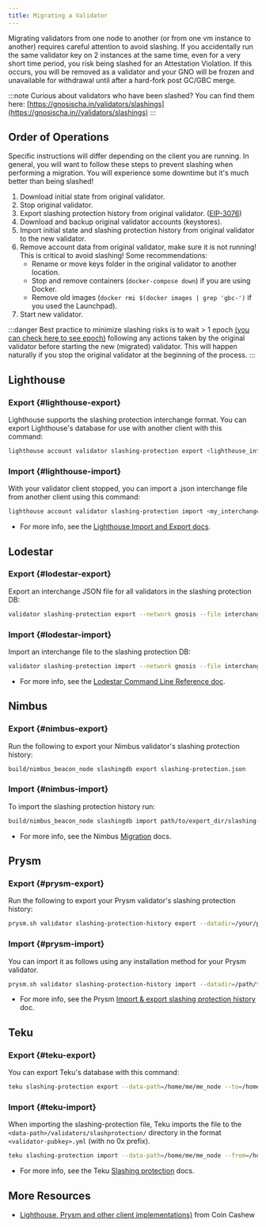 ```yaml
---
title: Migrating a Validator
---
```


Migrating validators from one node to another (or from one vm instance to another) requires careful attention to avoid slashing. If you accidentally run the same validator key on 2 instances at the same time, even for a very short time period, you risk being slashed for an Attestation Violation. If this occurs, you will be removed as a validator and your GNO will be frozen and unavailable for withdrawal until after a hard-fork post GC/GBC merge.

:::note
Curious about validators who have been slashed? You can find them here: [https://gnosischa.in/validators/slashings](https://gnosischa.in//validators/slashings)
:::

## Order of Operations

Specific instructions will differ depending on the client you are running. In general, you will want to follow these steps to prevent slashing when performing a migration. You will experience some downtime but it's much better than being slashed!

1. Download initial state from original validator.
2. Stop original validator.
3. Export slashing protection history from original validator. ([EIP-3076](https://eips.ethereum.org/EIPS/eip-3076))
4. Download and backup original validator accounts (keystores).
5. Import initial state and slashing protection history from original validator to the new validator.
6. Remove account data from original validator, make sure it is not running! This is critical to avoid slashing! Some recommendations:
   - Rename or move keys folder in the original validator to another location.
   - Stop and remove containers (`docker-compose down`) if you are using Docker.
   - Remove old images (`docker rmi $(docker images | grep 'gbc-')` if you used the Launchpad).
7. Start new validator.

:::danger
Best practice to minimize slashing risks is to wait > 1 epoch [(you can check here to see epoch)](https://gnosischa.in//epochs) following any actions taken by the original validator before starting the new (migrated) validator. This will happen naturally if you stop the original validator at the beginning of the process.
:::

## Lighthouse

### Export {#lighthouse-export}

Lighthouse supports the slashing protection interchange format. You can export Lighthouse's database for use with another client with this command:

```bash
lighthouse account validator slashing-protection export <lighthouse_interchange.json>
```

### Import {#lighthouse-import}

With your validator client stopped, you can import a .json interchange file from another client using this command:

```bash
lighthouse account validator slashing-protection import <my_interchange.json>
```

- For more info, see the [Lighthouse Import and Export docs](https://lighthouse-book.sigmaprime.io/slashing-protection.html#import-and-export).

## Lodestar

### Export {#lodestar-export}

Export an interchange JSON file for all validators in the slashing protection DB:

```bash
validator slashing-protection export --network gnosis --file interchange.json
```

### Import {#lodestar-import}

Import an interchange file to the slashing protection DB:

```bash
validator slashing-protection import --network gnosis --file interchange.json
```

- For more info, see the [Lodestar Command Line Reference doc](https://chainsafe.github.io/lodestar/reference/cli/#validator-slashing-protection).

## Nimbus

### Export {#nimbus-export}

Run the following to export your Nimbus validator's slashing protection history:

```bash
build/nimbus_beacon_node slashingdb export slashing-protection.json
```

### Import {#nimbus-import}

To import the slashing protection history run:

```bash
build/nimbus_beacon_node slashingdb import path/to/export_dir/slashing-protection.json
```

- For more info, see the Nimbus [Migration](https://nimbus.guide/migration.html) docs.

## Prysm

### Export {#prysm-export}

Run the following to export your Prysm validator's slashing protection history:

```bash
prysm.sh validator slashing-protection-history export --datadir=/your/prysm/wallet --slashing-protection-export-dir=/path/to/export_dir
```

### Import {#prysm-import}

You can import it as follows using any installation method for your Prysm validator.

```bash
prysm.sh validator slashing-protection-history import --datadir=/path/to/your/validator/db --slashing-protection-json-file=/path/to/desiredimportfile
```

- For more info, see the Prysm [Import & export slashing protection history](https://docs.prylabs.network/docs/wallet/slashing-protection) doc.

## Teku

### Export {#teku-export}

You can export Teku's database with this command:

```bash
teku slashing-protection export --data-path=/home/me/me_node --to=/home/slash/slashing-protection.json
```

### Import {#teku-import}

When importing the slashing-protection file, Teku imports the file to the `<data-path>/validators/slashprotection/` directory in the format `<validator-pubkey>.yml` (with no 0x prefix).

```bash
teku slashing-protection import --data-path=/home/me/me_node --from=/home/slash/slashing-interchange-format.json
```

- For more info, see the Teku [Slashing protection](https://docs.teku.consensys.net/en/latest/HowTo/Prevent-Slashing/) docs.

## More Resources

- [Lighthouse, Prysm and other client implementations)](https://www.coincashew.com/coins/overview-eth/guide-or-how-to-setup-a-validator-on-eth2-mainnet/part-iii-tips/switching-migrating-consensus-client) from Coin Cashew
